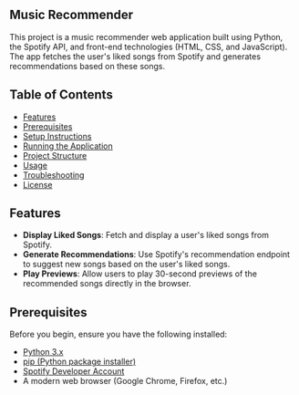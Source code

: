 ## Music Recommender

This project is a music recommender web application built using Python, the Spotify API, and front-end technologies (HTML, CSS, and JavaScript). The app fetches the user's liked songs from Spotify and generates recommendations based on these songs.

## Table of Contents

- [Features](#features)
- [Prerequisites](#prerequisites)
- [Setup Instructions](#setup-instructions)
- [Running the Application](#running-the-application)
- [Project Structure](#project-structure)
- [Usage](#usage)
- [Troubleshooting](#troubleshooting)
- [License](#license)

## Features

- **Display Liked Songs**: Fetch and display a user's liked songs from Spotify.
- **Generate Recommendations**: Use Spotify's recommendation endpoint to suggest new songs based on the user's liked songs.
- **Play Previews**: Allow users to play 30-second previews of the recommended songs directly in the browser.

## Prerequisites

Before you begin, ensure you have the following installed:

- [Python 3.x](https://www.python.org/downloads/)
- [pip (Python package installer)](https://pip.pypa.io/en/stable/installation/)
- [Spotify Developer Account](https://developer.spotify.com/)
- A modern web browser (Google Chrome, Firefox, etc.)

